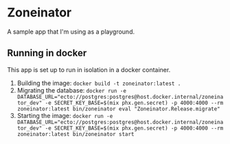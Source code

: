 # Zoneinator

A sample app that I'm using as a playground.

## Running in docker

This app is set up to run in isolation in a docker container.

1. Building the image: `docker build -t zoneinator:latest .`
2. Migrating the database: `docker run -e DATABASE_URL="ecto://postgres:postgres@host.docker.internal/zoneinator_dev" -e SECRET_KEY_BASE=$(mix phx.gen.secret) -p 4000:4000 --rm zoneinator:latest bin/zoneinator eval "Zoneinator.Release.migrate"`
3. Starting the image: `docker run -e DATABASE_URL="ecto://postgres:postgres@host.docker.internal/zoneinator_dev" -e SECRET_KEY_BASE=$(mix phx.gen.secret) -p 4000:4000 --rm zoneinator:latest bin/zoneinator start`
